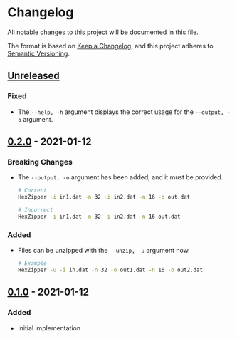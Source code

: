 # Changelog

All notable changes to this project will be documented in this file.

The format is based on [Keep a Changelog](https://keepachangelog.com/en/1.0.0/),
and this project adheres to
[Semantic Versioning](https://semver.org/spec/v2.0.0.html).

## [Unreleased]

### Fixed

- The `--help, -h` argument displays the correct usage for the `--output, -o`
  argument.

## [0.2.0] - 2021-01-12

### Breaking Changes

- The `--output, -o` argument has been added, and it must be provided.

  ```bash
  # Correct
  HexZipper -i in1.dat -n 32 -i in2.dat -n 16 -o out.dat

  # Incorrect
  HexZipper -i in1.dat -n 32 -i in2.dat -n 16 out.dat
  ```

### Added

- Files can be unzipped with the `--unzip, -u` argument now.

  ```bash
  # Example
  HexZipper -u -i in.dat -n 32 -o out1.dat -n 16 -o out2.dat
  ```

## [0.1.0] - 2021-01-12

### Added

- Initial implementation

[unreleased]: https://github.com/jordanbtucker/HexZipper/compare/v0.2.0...HEAD
[0.2.0]: https://github.com/jordanbtucker/HexZipper/compare/v0.1.0...v0.2.0
[0.1.0]: https://github.com/jordanbtucker/HexZipper/releases/tag/v0.1.0
